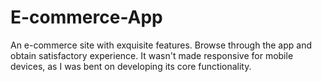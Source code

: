 # E-commerce-App
An e-commerce site with exquisite features. Browse through the app and obtain satisfactory experience.
It wasn't made responsive for mobile devices, as I was bent on developing  its core functionality.
